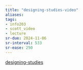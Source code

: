 ```yaml
---
title: "designing-studies-video"
aliases: 
tags: 
- info203
- scott_video
- lecture
sr-due: 2024-11-06
sr-interval: 533
sr-ease: 250
---
```


[designing-studies](notes/designing-studies.md)